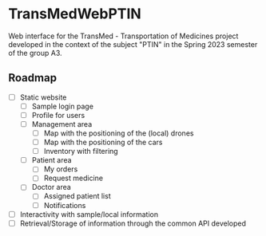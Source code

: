 # TransMedWebPTIN

Web interface for the TransMed - Transportation of Medicines project developed in the context of the subject "PTIN" in the Spring 2023 semester of the group A3.

## Roadmap
- [ ] Static website
  - [ ] Sample login page
  - [ ] Profile for users
  - [ ] Management area
    - [ ] Map with the positioning of the (local) drones
    - [ ] Map with the positioning of the cars
    - [ ] Inventory with filtering
  - [ ] Patient area
    - [ ] My orders
    - [ ] Request medicine
  - [ ] Doctor area
    - [ ] Assigned patient list
    - [ ] Notifications
- [ ] Interactivity with sample/local information
- [ ] Retrieval/Storage of information through the common API developed

